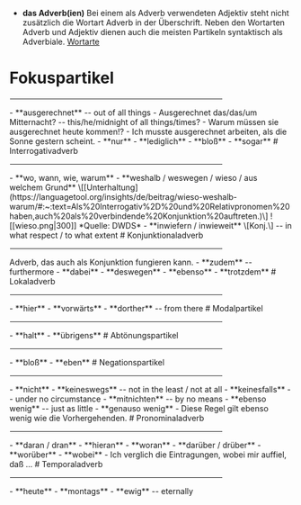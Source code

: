 - **das Adverb(ien)**
Bei einem als Adverb verwendeten Adjektiv steht nicht zusätzlich die Wortart Adverb in der Überschrift. Neben den Wortarten Adverb und Adjektiv dienen auch die meisten Partikeln syntaktisch als Adverbiale.
[Wortarte](https://de.wiktionary.org/wiki/Hilfe:Wortart)
# Fokuspartikel
<hr width="75%" align="right" style="border: 1px solid white">
- **ausgerechnet** -- out of all things
	- Ausgerechnet das/das/um Mitternacht? -- this/he/midnight of all things/times?
	- Warum müssen sie ausgerechnet heute kommen!?
	- Ich musste ausgerechnet arbeiten, als die Sonne gestern scheint.
- **nur**
	- **lediglich**
	- **bloß**
- **sogar**
# Interrogativadverb
<hr width="75%" align="right" style="border: 1px solid white">
- **wo, wann, wie, warum**
- **weshalb / weswegen / wieso / aus welchem Grund** \[[Unterhaltung](https://languagetool.org/insights/de/beitrag/wieso-weshalb-warum/#:~:text=Als%20Interrogativ%2D%20und%20Relativpronomen%20haben,auch%20als%20verbindende%20Konjunktion%20auftreten.)\]
![[wieso.png|300]]
*Quelle: DWDS*
- **inwiefern / inwieweit** \[Konj.\] -- in what respect / to what extent
# Konjunktionaladverb
<hr width="75%" align="right" style="border: 1px solid white">
Adverb, das auch als Konjunktion fungieren kann.
- **zudem** -- furthermore
- **dabei**
- **deswegen**
- **ebenso**
- **trotzdem**
# Lokaladverb
<hr width="75%" align="right" style="border: 1px solid white">
- **hier**
- **vorwärts**
- **dorther** -- from there
# Modalpartikel
<hr width="75%" align="right" style="border: 1px solid white">
- **halt**
- **übrigens**
# Abtönungspartikel
<hr width="75%" align="right" style="border: 1px solid white">
- **bloß**
- **eben**
# Negationspartikel
<hr width="75%" align="right" style="border: 1px solid white">
- **nicht**
- **keineswegs** -- not in the least / not at all
	- **keinesfalls** -- under no circumstance
	- **mitnichten** -- by no means
- **ebenso wenig** -- just as little
	- **genauso wenig**
	- Diese Regel gilt ebenso wenig wie die Vorhergehenden.
# Pronominaladverb
<hr width="75%" align="right" style="border: 1px solid white">
- **daran / dran**
- **hieran**
- **woran**
- **darüber / drüber**
- **worüber**
- **wobei**
	- Ich verglich die Eintragungen, wobei mir auffiel, daß ...
# Temporaladverb
<hr width="75%" align="right" style="border: 1px solid white">
- **heute**
- **montags**
- **ewig** -- eternally